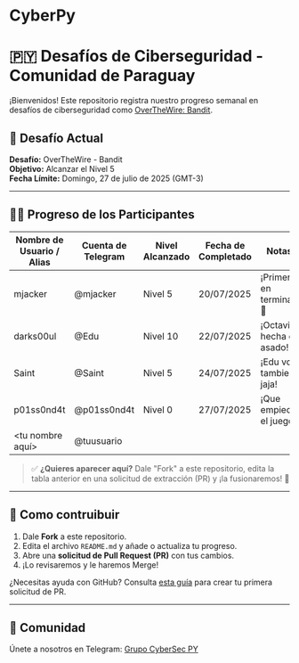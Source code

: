 # CyberPy
# 🇵🇾 Desafíos de Ciberseguridad - Comunidad de Paraguay

¡Bienvenidos! Este repositorio registra nuestro progreso semanal en desafíos de ciberseguridad como [OverTheWire: Bandit](https://overthewire.org/wargames/bandit/).

## 🎯 Desafío Actual

**Desafío:** OverTheWire - Bandit <br>
**Objetivo:** Alcanzar el Nivel 5 <br>
**Fecha Límite:** Domingo, 27 de julio de 2025 (GMT-3) <br>

---

## 🧑‍💻 Progreso de los Participantes

| Nombre de Usuario / Alias | Cuenta de Telegram | Nivel Alcanzado | Fecha de Completado | Notas |
|------------------|------------------|----------------|-----------------|-------|
| mjacker | @mjacker | Nivel 5 | 20/07/2025 | ¡Primero en terminar! 🚀 |
| darks00ul | @Edu | Nivel 10 | 22/07/2025 | ¡Octavio hecha el asado! |
| Saint | @Saint | Nivel 5 | 24/07/2025 | ¡Edu vos tambien jaja! |
| p01ss0nd4t | @p01ss0nd4t | Nivel 0 | 27/07/2025 | ¡Que empiece el juego |
| <tu nombre aquí> | @tuusuario | | | |

> ✅ **¿Quieres aparecer aquí?** Dale "Fork" a este repositorio, edita la tabla anterior en una solicitud de extracción (PR) y ¡la fusionaremos! 🎉

---

## 🤝 Como contruibuir

1. Dale **Fork** a este repositorio.
2. Edita el archivo `README.md` y añade o actualiza tu progreso.
3. Abre una **solicitud de Pull Request (PR)** con tus cambios.
4. ¡Lo revisaremos y le haremos Merge!

¿Necesitas ayuda con GitHub? Consulta [esta guía](https://docs.github.com/en/get-started/quickstart/contributing-to-projects) para crear tu primera solicitud de PR.

---
## 💬 Comunidad

Únete a nosotros en Telegram: [Grupo CyberSec PY](https://t.me/CiberseguridadPY)

